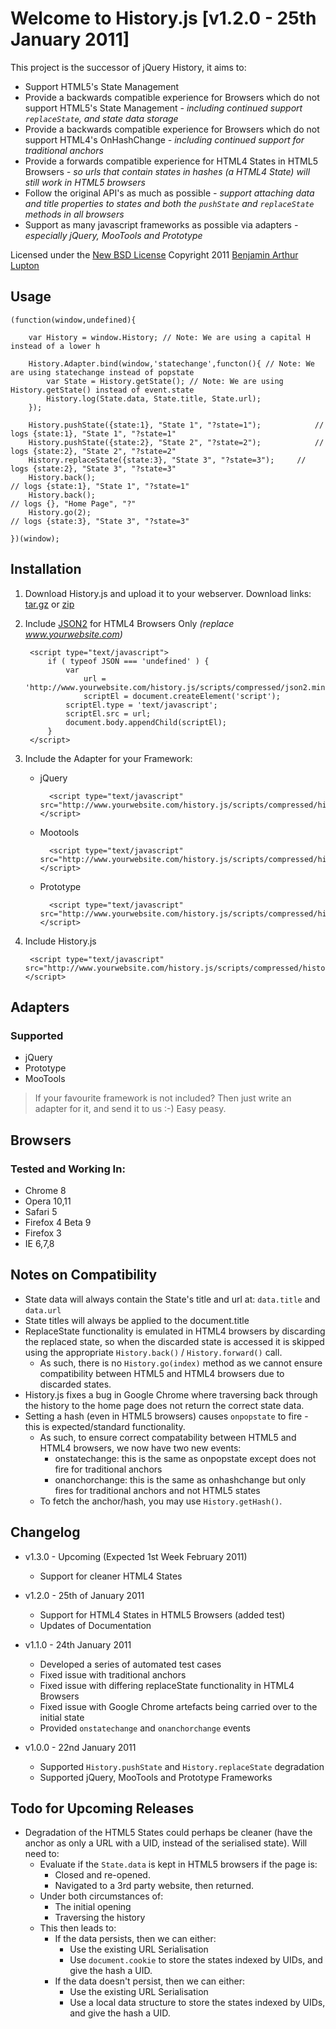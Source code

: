 Welcome to History.js [v1.2.0 - 25th January 2011]
==================

This project is the successor of jQuery History, it aims to:

- Support HTML5's State Management
- Provide a backwards compatible experience for Browsers which do not support HTML5's State Management *- including continued support `replaceState`, and state data storage*
- Provide a backwards compatible experience for Browsers which do not support HTML4's OnHashChange *- including continued support for traditional anchors*
- Provide a forwards compatible experience for HTML4 States in HTML5 Browsers *- so urls that contain states in hashes (a HTML4 State) will still work in HTML5 browsers*
- Follow the original API's as much as possible *- support attaching data and title properties to states and both the `pushState` and `replaceState` methods in all browsers*
- Support as many javascript frameworks as possible via adapters *- especially jQuery, MooTools and Prototype*

Licensed under the [New BSD License](http://creativecommons.org/licenses/BSD/)
Copyright 2011 [Benjamin Arthur Lupton](http://balupton.com)


## Usage

	(function(window,undefined){

		var History = window.History; // Note: We are using a capital H instead of a lower h

		History.Adapter.bind(window,'statechange',functon(){ // Note: We are using statechange instead of popstate
			var State = History.getState(); // Note: We are using History.getState() instead of event.state
			History.log(State.data, State.title, State.url);
		});

		History.pushState({state:1}, "State 1", "?state=1");			// logs {state:1}, "State 1", "?state=1"
		History.pushState({state:2}, "State 2", "?state=2");			// logs {state:2}, "State 2", "?state=2"
		History.replaceState({state:3}, "State 3", "?state=3");		// logs {state:2}, "State 3", "?state=3"
		History.back();																						// logs {state:1}, "State 1", "?state=1"
		History.back();																						// logs {}, "Home Page", "?"
		History.go(2);																						// logs {state:3}, "State 3", "?state=3"

	})(window);


## Installation

1. Download History.js and upload it to your webserver. Download links: [tar.gz](https://github.com/balupton/History.js/tarball/master) or [zip](https://github.com/balupton/History.js/zipball/master)

2. Include [JSON2](http://www.json.org/js.html) for HTML4 Browsers Only *(replace www.yourwebsite.com)*

		<script type="text/javascript">
			if ( typeof JSON === 'undefined' ) {
				var
					url = 'http://www.yourwebsite.com/history.js/scripts/compressed/json2.min.js',
					scriptEl = document.createElement('script');
				scriptEl.type = 'text/javascript';
				scriptEl.src = url;
				document.body.appendChild(scriptEl);
			}
		</script>

3. Include the Adapter for your Framework:

	- jQuery

			<script type="text/javascript" src="http://www.yourwebsite.com/history.js/scripts/compressed/history.adapter.jquery.min.js"></script>

	- Mootools

			<script type="text/javascript" src="http://www.yourwebsite.com/history.js/scripts/compressed/history.adapter.mootools.min.js"></script>

	- Prototype

			<script type="text/javascript" src="http://www.yourwebsite.com/history.js/scripts/compressed/history.adapter.prototype.min.js"></script>

4. Include History.js

		<script type="text/javascript" src="http://www.yourwebsite.com/history.js/scripts/compressed/history.min.js"></script>


## Adapters

### Supported

- jQuery
- Prototype
- MooTools

> If your favourite framework is not included? Then just write an adapter for it, and send it to us :-) Easy peasy.


## Browsers

### Tested and Working In:

- Chrome 8
- Opera 10,11
- Safari 5
- Firefox 4 Beta 9
- Firefox 3
- IE 6,7,8


## Notes on Compatibility

- State data will always contain the State's title and url at: `data.title` and `data.url`
- State titles will always be applied to the document.title
- ReplaceState functionality is emulated in HTML4 browsers by discarding the replaced state, so when the discarded state is accessed it is skipped using the appropriate `History.back()` / `History.forward()` call.
	- As such, there is no `History.go(index)` method as we cannot ensure compatibility between HTML5 and HTML4 browsers due to discarded states.
- History.js fixes a bug in Google Chrome where traversing back through the history to the home page does not return the correct state data.
- Setting a hash (even in HTML5 browsers) causes `onpopstate` to fire - this is expected/standard functionality.
	- As such, to ensure correct compatability between HTML5 and HTML4 browsers, we now have two new events:
		- onstatechange: this is the same as onpopstate except does not fire for traditional anchors
		- onanchorchange: this is the same as onhashchange but only fires for traditional anchors and not HTML5 states
	- To fetch the anchor/hash, you may use `History.getHash()`.


## Changelog

- v1.3.0 - Upcoming (Expected 1st Week February 2011)
	- Support for cleaner HTML4 States

- v1.2.0 - 25th of January 2011
	- Support for HTML4 States in HTML5 Browsers (added test)
	- Updates of Documentation

- v1.1.0 - 24th January 2011
	- Developed a series of automated test cases
	- Fixed issue with traditional anchors
	- Fixed issue with differing replaceState functionality in HTML4 Browsers
	- Fixed issue with Google Chrome artefacts being carried over to the initial state
	- Provided `onstatechange` and `onanchorchange` events

- v1.0.0 - 22nd January 2011
	- Supported `History.pushState` and `History.replaceState` degradation
	- Supported jQuery, MooTools and Prototype Frameworks


## Todo for Upcoming Releases

- Degradation of the HTML5 States could perhaps be cleaner (have the anchor as only a URL with a UID, instead of the serialised state). Will need to:
	- Evaluate if the `State.data` is kept in HTML5 browsers if the page is:
		- Closed and re-opened.
		- Navigated to a 3rd party website, then returned.
	- Under both circumstances of:
		- The initial opening
		- Traversing the history
	- This then leads to:
		- If the data persists, then we can either:
			- Use the existing URL Serialisation
			- Use `document.cookie` to store the states indexed by UIDs, and give the hash a UID.
		- If the data doesn't persist, then we can either:
			- Use the existing URL Serialisation
			- Use a local data structure to store the states indexed by UIDs, and give the hash a UID.

